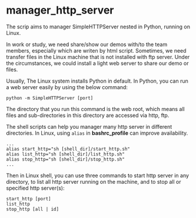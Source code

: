 # manager_http_server
The scrip aims to manager SimpleHTTPServer nested in Python, running on Linux.

In work or study, we need share/show our demos with/to the team members, especially which are writen by html script. Sometimes, we need transfer files in the Linux machine that is not installed with ftp server. Under the circumstances, we could install a light web server to share our demo or files. 

Usually, The Linux system installs Python in default. In Python, you can run a web server easily by using the below command:

	python -m SimpleHTTPServer [port]

The directory that you run this command is the web root, which means all files and sub-directories in this directory are accessed via http, ftp.

The shell scripts can help you manager many http server in different directories. In Linux, using `alias` in **bashrc_profile** can improve availability.

	...
	alias start_http="sh [shell_dir]/start_http.sh"
	alias list_http="sh [shell_dir]/list_http.sh"
	alias stop_http="sh [shell_dir]/stop_http.sh"
	...

Then in Linux shell, you can use three commands to start http server in any directory, to list all http server running on the machine, and to stop all or specified http server(s):

	start_http [port]
	list_http
	stop_http [all | id]

